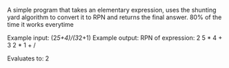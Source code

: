 A simple program that takes an elementary expression, uses the shunting yard algorithm to convert it to RPN and returns the final answer.
80% of the time it works everytime

Example input: (2*5+4)/(3*2+1)
Example output:
RPN of expression: 2 5 * 4 + 3 2 * 1 + /

Evaluates to: 2
